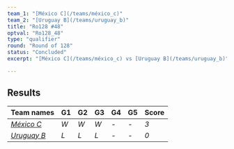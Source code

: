 ```yaml
---
team_1: "[México C](/teams/méxico_c)"
team_2: "[Uruguay B](/teams/uruguay_b)"
title: "Ro128 #48"
optval: "Ro128_48"
type: "qualifier"
round: "Round of 128"
status: "Concluded"
excerpt: "[México C](/teams/méxico_c) vs [Uruguay B](/teams/uruguay_b)"

---
```

## Results

| Team names | G1 | G2 | G3 | G4 | G5 | Score |
| -- | -- | -- | -- | -- | -- | -- |
| *[México C](/teams/méxico_c)* | *W* | *W* | *W* | *-* | *-* | *3* |
| *[Uruguay B](/teams/uruguay_b)* | *L* | *L* | *L* | *-* | *-* | *0* |
